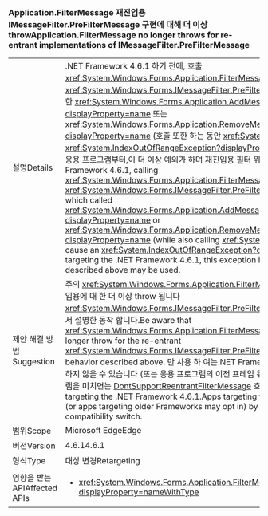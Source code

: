 ### <a name="applicationfiltermessage-no-longer-throws-for-re-entrant-implementations-of-imessagefilterprefiltermessage"></a><span data-ttu-id="dfb11-101">Application.FilterMessage 재진입용 IMessageFilter.PreFilterMessage 구현에 대해 더 이상 throw</span><span class="sxs-lookup"><span data-stu-id="dfb11-101">Application.FilterMessage no longer throws for re-entrant implementations of IMessageFilter.PreFilterMessage</span></span>

|   |   |
|---|---|
|<span data-ttu-id="dfb11-102">설명</span><span class="sxs-lookup"><span data-stu-id="dfb11-102">Details</span></span>|<span data-ttu-id="dfb11-103">.NET Framework 4.6.1 하기 전에, 호출 <xref:System.Windows.Forms.Application.FilterMessage(System.Windows.Forms.Message@)> 와 <xref:System.Windows.Forms.IMessageFilter.PreFilterMessage(System.Windows.Forms.Message@)> 호출한 <xref:System.Windows.Forms.Application.AddMessageFilter(System.Windows.Forms.IMessageFilter)?displayProperty=name> 또는 <xref:System.Windows.Forms.Application.RemoveMessageFilter(System.Windows.Forms.IMessageFilter)?displayProperty=name> (호출 또한 하는 동안 <xref:System.Windows.Forms.Application.DoEvents>)로 인해는 <xref:System.IndexOutOfRangeException?displayProperty=name>합니다. .NET Framework 4.6.1을 대상으로 응용 프로그램부터,이 더 이상 예외가 하며 재진입용 필터 위에서 설명한 것 처럼 사용할 수 없습니다.</span><span class="sxs-lookup"><span data-stu-id="dfb11-103">Prior to the .NET Framework 4.6.1, calling <xref:System.Windows.Forms.Application.FilterMessage(System.Windows.Forms.Message@)> with an <xref:System.Windows.Forms.IMessageFilter.PreFilterMessage(System.Windows.Forms.Message@)> which called <xref:System.Windows.Forms.Application.AddMessageFilter(System.Windows.Forms.IMessageFilter)?displayProperty=name> or <xref:System.Windows.Forms.Application.RemoveMessageFilter(System.Windows.Forms.IMessageFilter)?displayProperty=name> (while also calling <xref:System.Windows.Forms.Application.DoEvents>) would cause an <xref:System.IndexOutOfRangeException?displayProperty=name>.Beginning with applications targeting the .NET Framework 4.6.1, this exception is no longer thrown, and re-entrant filters as described above may be used.</span></span>|
|<span data-ttu-id="dfb11-104">제안 해결 방법</span><span class="sxs-lookup"><span data-stu-id="dfb11-104">Suggestion</span></span>|<span data-ttu-id="dfb11-105">주의 <xref:System.Windows.Forms.Application.FilterMessage(System.Windows.Forms.Message@)> 는 재진입용에 대 한 더 이상 throw 됩니다 <xref:System.Windows.Forms.IMessageFilter.PreFilterMessage(System.Windows.Forms.Message@)> 위에서 설명한 동작 합니다.</span><span class="sxs-lookup"><span data-stu-id="dfb11-105">Be aware that <xref:System.Windows.Forms.Application.FilterMessage(System.Windows.Forms.Message@)> will no longer throw for the re-entrant <xref:System.Windows.Forms.IMessageFilter.PreFilterMessage(System.Windows.Forms.Message@)> behavior described above.</span></span> <span data-ttu-id="dfb11-106">만 사용 하 여는.NET Framework 4.6.1.Apps 대상.NET Framework 4.6.1이이 변경 하지 않을 수 있습니다 (또는 응용 프로그램의 이전 프레임 워크를 대상으로 선택할 수 있습니다)을 대상으로 응용 프로그램을 미치면는 [DontSupportReentrantFilterMessage](~/docs/framework/migration-guide/mitigation-custom-imessagefilter-prefiltermessage-implementations.md#mitigation) 호환성 스위치입니다.</span><span class="sxs-lookup"><span data-stu-id="dfb11-106">This only affects applications targeting the .NET Framework 4.6.1.Apps targeting the .NET Framework 4.6.1 can opt out of this change (or apps targeting older Frameworks may opt in) by using the [DontSupportReentrantFilterMessage](~/docs/framework/migration-guide/mitigation-custom-imessagefilter-prefiltermessage-implementations.md#mitigation) compatibility switch.</span></span>|
|<span data-ttu-id="dfb11-107">범위</span><span class="sxs-lookup"><span data-stu-id="dfb11-107">Scope</span></span>|<span data-ttu-id="dfb11-108">Microsoft Edge</span><span class="sxs-lookup"><span data-stu-id="dfb11-108">Edge</span></span>|
|<span data-ttu-id="dfb11-109">버전</span><span class="sxs-lookup"><span data-stu-id="dfb11-109">Version</span></span>|<span data-ttu-id="dfb11-110">4.6.1</span><span class="sxs-lookup"><span data-stu-id="dfb11-110">4.6.1</span></span>|
|<span data-ttu-id="dfb11-111">형식</span><span class="sxs-lookup"><span data-stu-id="dfb11-111">Type</span></span>|<span data-ttu-id="dfb11-112">대상 변경</span><span class="sxs-lookup"><span data-stu-id="dfb11-112">Retargeting</span></span>|
|<span data-ttu-id="dfb11-113">영향을 받는 API</span><span class="sxs-lookup"><span data-stu-id="dfb11-113">Affected APIs</span></span>|<ul><li><xref:System.Windows.Forms.Application.FilterMessage(System.Windows.Forms.Message@)?displayProperty=nameWithType></li></ul>|

